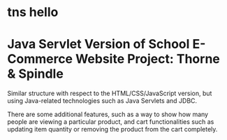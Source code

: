 # tns hello
# Java Servlet Version of School E-Commerce Website Project: Thorne & Spindle

Similar structure with respect to the HTML/CSS/JavaScript version, but using Java-related technologies such as Java Servlets and JDBC.

There are some additional features, such as a way to show how many people are viewing a particular product, and cart functionalities such as updating item quantity or removing the product from the cart completely.


